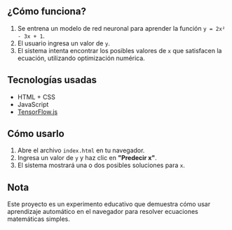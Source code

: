 ## ¿Cómo funciona?

1. Se entrena un modelo de red neuronal para aprender la función `y = 2x² - 3x + 1`.
2. El usuario ingresa un valor de `y`.
3. El sistema intenta encontrar los posibles valores de `x` que satisfacen la ecuación, utilizando optimización numérica.

## Tecnologías usadas

- HTML + CSS
- JavaScript
- [TensorFlow.js](https://www.tensorflow.org/js)

## Cómo usarlo

1. Abre el archivo `index.html` en tu navegador.
2. Ingresa un valor de `y` y haz clic en **"Predecir x"**.
3. El sistema mostrará una o dos posibles soluciones para `x`.

## Nota

Este proyecto es un experimento educativo que demuestra cómo usar aprendizaje automático en el navegador para resolver ecuaciones matemáticas simples.

